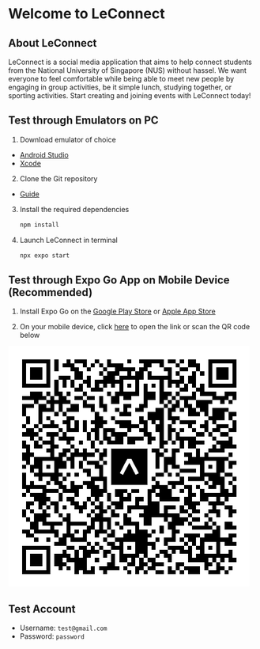 # Welcome to LeConnect

## About LeConnect

LeConnect is a social media application that aims to help connect students from the National University of Singapore (NUS) without hassel. We want everyone to feel comfortable while being able to meet new people by engaging in group activities, be it simple lunch, studying together, or sporting activities. Start creating and joining events with LeConnect today!

## Test through Emulators on PC

1. Download emulator of choice 
- [Android Studio](https://developer.android.com/studio)
- [Xcode](https://apps.apple.com/us/app/xcode/id497799835)

2. Clone the Git repository
- [Guide](https://docs.github.com/en/repositories/creating-and-managing-repositories/cloning-a-repository)

3. Install the required dependencies

   ```bash
   npm install
   ```

4. Launch LeConnect in terminal

   ```bash
   npx expo start
   ```

## Test through Expo Go App on Mobile Device (Recommended)

1. Install Expo Go on the [Google Play Store](https://play.google.com/store/apps/details?id=host.exp.exponent&pcampaignid=web_share) or [Apple App Store](https://apps.apple.com/us/app/expo-go/id982107779)

2. On your mobile device, click [here](exp://u.expo.dev/560b3be0-c28c-4d81-8765-e0b17ae89767/group/34ebe5e4-5201-49b3-addd-cdee050fc599) to open the link or scan the QR code below

![screenshot](assets/images/QRcode.png)

## Test Account

- Username: `test@gmail.com`
- Password: `password`
